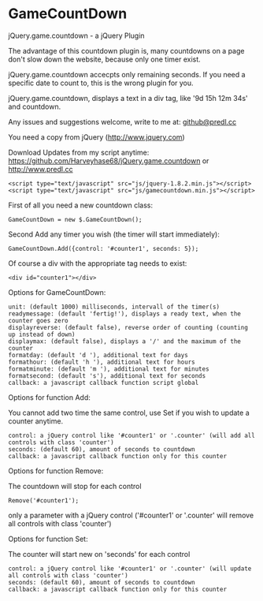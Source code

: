 GameCountDown
=============

jQuery.game.countdown - a jQuery Plugin

The advantage of this countdown plugin is, many countdowns on a page don't slow down the website, because only one timer exist.

jQuery.game.countdown accecpts only remaining seconds. If you need a specific date to count to, this is the wrong plugin for you.

jQuery.game.countdown, displays a text in a div tag, like '9d 15h 12m 34s' and countdown.

Any issues and suggestions welcome, write to me at: github@predl.cc

You need a copy from jQuery (http://www.jquery.com)

Download Updates from my script anytime: https://github.com/Harveyhase68/jQuery.game.countdown or http://www.predl.cc

	<script type="text/javascript" src="js/jquery-1.8.2.min.js"></script>
	<script type="text/javascript" src="js/gamecountdown.min.js"></script>

First of all you need a new countdown class:

	GameCountDown = new $.GameCountDown();

Second Add any timer you wish (the timer will start immediately):

	GameCountDown.Add({control: '#counter1', seconds: 5});

Of course a div with the appropriate tag needs to exist:

	<div id="counter1"></div>

Options for GameCountDown:

	unit: (default 1000) milliseconds, intervall of the timer(s)
	readymessage: (default 'fertig!'), displays a ready text, when the counter goes zero
	displayreverse: (default false), reverse order of counting (counting up instead of down)
	displaymax: (default false), displays a '/' and the maximum of the counter
	formatday: (default 'd '), additional text for days
	formathour: (default 'h '), additional text for hours
	formatminute: (default 'm '), additional text for minutes
	formatsecond: (default 's'), additional text for seconds
	callback: a javascript callback function script global

Options for function Add:

You cannot add two time the same control, use Set if you wish to update a counter anytime.

	control: a jQuery control like '#counter1' or '.counter' (will add all controls with class 'counter')
	seconds: (default 60), amount of seconds to countdown
	callback: a javascript callback function only for this counter

Options for function Remove:

The countdown will stop for each control

	Remove('#counter1');

only a parameter with a jQuery control ('#counter1' or '.counter' will remove all controls with class 'counter')

Options for function Set:

The counter will start new on 'seconds' for each control

	control: a jQuery control like '#counter1' or '.counter' (will update all controls with class 'counter')
	seconds: (default 60), amount of seconds to countdown
	callback: a javascript callback function only for this counter

